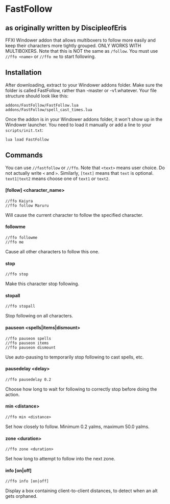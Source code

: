 # FastFollow
## as originally written by DiscipleofEris
FFXI Windower addon that allows multiboxers to follow more easily and keep their characters more tightly grouped. ONLY
WORKS WITH MULTIBOXERS. Note that this is NOT the same as `/follow`. You must use `//ffo <name>` or `//ffo me` to start
following.


## Installation
After downloading, extract to your Windower addons folder. Make sure the folder is called FastFollow, rather than
-master or -v1.whatever. Your file structure should look like this:

    addons/FastFollow/FastFollow.lua
    addons/FastFollow/spell_cast_times.lua

Once the addon is in your Windower addons folder, it won't show up in the Windower launcher. You need to load it
manually or add a line to your `scripts/init.txt`:

    lua load FastFollow


## Commands
You can use `//fastfollow` or `//ffo`. Note that `<text>` means user choice. Do not actually write `<` and `>`.
Similarly, `[text]` means that `text` is optional. `text1|text2` means choose one of `text1` *or* `text2`.

#### [follow] \<character_name\>

    //ffo Kaiyra
    //ffo follow Maruru

Will cause the current character to follow the specified character.

#### followme

    //ffo followme
    //ffo me

Cause all other characters to follow this one.

#### stop

    //ffo stop

Make this character stop following.

#### stopall

    //ffo stopall

Stop following on all characters.

#### pauseon \<spells|items|dismount\>

    //ffo pauseon spells
    //ffo pauseon items
    //ffo pauseon dismount

Use auto-pausing to temporarily stop following to cast spells, etc.

#### pausedelay \<delay\>

    //ffo pausedelay 0.2

Choose how long to wait for following to correctly stop before doing the action.

#### min \<distance\>
    //ffo min <distance>

Set how closely to follow. Minimum 0.2 yalms, maximum 50.0 yalms.

#### zone \<duration\>
    //ffo zone <duration>

Set how long to attempt to follow into the next zone.

#### info [on|off]

    //ffo info [on|off]

Display a box containing client-to-client distances, to detect when an alt gets orphaned.
